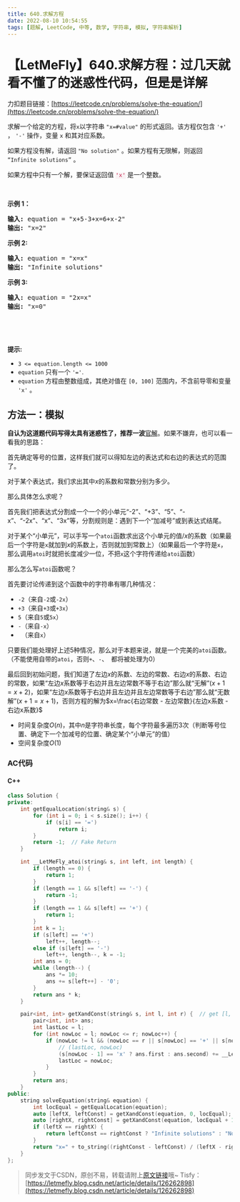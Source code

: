 ```yaml
---
title: 640.求解方程
date: 2022-08-10 10:54:55
tags: [题解, LeetCode, 中等, 数学, 字符串, 模拟, 字符串解析]
---
```


# 【LetMeFly】640.求解方程：过几天就看不懂了的迷惑性代码，但是是详解

力扣题目链接：[https://leetcode.cn/problems/solve-the-equation/](https://leetcode.cn/problems/solve-the-equation/)

<p>求解一个给定的方程，将<code>x</code>以字符串 <code>"x=#value"</code>&nbsp;的形式返回。该方程仅包含 <code>'+'</code> ， <code>'-'</code> 操作，变量&nbsp;<code>x</code>&nbsp;和其对应系数。</p>

<p>如果方程没有解，请返回&nbsp;<code>"No solution"</code>&nbsp;。如果方程有无限解，则返回 <code>“Infinite solutions”</code> 。</p>

<p>如果方程中只有一个解，要保证返回值 <font color="#c7254e"><font face="Menlo, Monaco, Consolas, Courier New, monospace"><span style="font-size:12.6px"><span style="background-color:#f9f2f4">'x'</span></span></font></font>&nbsp;是一个整数。</p>

<p>&nbsp;</p>

<p><strong>示例 1：</strong></p>

<pre>
<strong>输入:</strong> equation = "x+5-3+x=6+x-2"
<strong>输出:</strong> "x=2"
</pre>

<p><strong>示例 2:</strong></p>

<pre>
<strong>输入:</strong> equation = "x=x"
<strong>输出:</strong> "Infinite solutions"
</pre>

<p><strong>示例 3:</strong></p>

<pre>
<strong>输入:</strong> equation = "2x=x"
<strong>输出:</strong> "x=0"
</pre>

<p>&nbsp;</p>

<p>&nbsp;</p>

<p><strong>提示:</strong></p>

<ul>
	<li><code>3 &lt;= equation.length &lt;= 1000</code></li>
	<li><code>equation</code>&nbsp;只有一个&nbsp;<code>'='</code>.</li>
	<li><code>equation</code>&nbsp;方程由整数组成，其绝对值在&nbsp;<code>[0, 100]</code>&nbsp;范围内，不含前导零和变量 <code>'x'</code> 。&nbsp;<span style="display:block"><span style="height:0px"><span style="position:absolute">​​​</span></span></span></li>
</ul>


    
## 方法一：模拟

**自认为这道题代码写得太具有迷惑性了，推荐一波**[官解](https://leetcode.cn/problems/solve-the-equation/solution/qiu-jie-fang-cheng-by-leetcode-solution-knct/)。如果不嫌弃，也可以看一看我的思路：

首先确定等号的位置，这样我们就可以得知左边的表达式和右边的表达式的范围了。

对于某个表达式，我们求出其中$x$的系数和常数分别为多少。

那么具体怎么求呢？

首先我们把表达式分割成一个一个的小单元“-2”、“+3”、“5”、“-x”、“-2x”、“x”、“3x”等，分割规则是：遇到下一个“加减号”或到表达式结尾。

对于某个“小单元”，可以手写一个```atoi```函数求出这个小单元的值/$x$的系数（如果最后一个字符是```x```就加到$x$的系数上，否则就加到常数上）（如果最后一个字符是```x```，那么调用```atoi```时就把长度减少一位，不把```x```这个字符传递给```atoi```函数）

那么怎么写```atoi```函数呢？

首先要讨论传递到这个函数中的字符串有哪几种情况：

+ ```-2```（来自```-2```或```-2x```）
+ ```+3```（来自```+3```或```+3x```）
+ ```5```（来自```5```或```5x```）
+ ```-```（来自```-x```）
+ ``` ```（来自```x```）

只要我们能处理好上述$5$种情况，那么对于本题来说，就是一个完美的```atoi```函数。（不能使用自带的```atoi```，否则```+```、```-```、``` ```都将被处理为$0$）

最后回到初始问题，我们知道了左边$x$的系数、左边的常数、右边$x$的系数、右边的常数，如果“左边$x$系数等于右边并且左边常数不等于右边”那么就“无解”($x + 1 = x + 2$)，如果“左边$x$系数等于右边并且左边并且左边常数等于右边”那么就“无数解”($x + 1 = x + 1$)，否则方程的解为$x=\frac{右边常数 - 左边常数}{左边x系数 - 右边x系数}$

+ 时间复杂度$O(n)$，其中$n$是字符串长度，每个字符最多遍历$3$次（判断等号位置、确定下一个加减号的位置、确定某个“小单元”的值）
+ 空间复杂度$O(1)$

### AC代码

#### C++

```cpp
class Solution {
private:
    int getEqualLocation(string& s) {
        for (int i = 0; i < s.size(); i++) {
            if (s[i] == '=')
                return i;
        }
        return -1;  // Fake Return
    }

    int __LetMeFly_atoi(string& s, int left, int length) {
        if (length == 0) {
            return 1;
        }
        if (length == 1 && s[left] == '-') {
            return -1;
        }
        if (length == 1 && s[left] == '+') {
            return 1;
        }
        int k = 1;
        if (s[left] == '+')
            left++, length--;
        else if (s[left] == '-')
            left++, length--, k = -1;
        int ans = 0;
        while (length--) {
            ans *= 10;
            ans += s[left++] - '0';
        }
        return ans * k;
    }

    pair<int, int> getXandConst(string& s, int l, int r) {  // get [l, r) 's x and const
        pair<int, int> ans;
        int lastLoc = l;
        for (int nowLoc = l; nowLoc <= r; nowLoc++) {
            if (nowLoc != l && (nowLoc == r || s[nowLoc] == '+' || s[nowLoc] == '-')) {
                // (lastLoc, nowLoc)
                (s[nowLoc - 1] == 'x' ? ans.first : ans.second) += __LetMeFly_atoi(s, lastLoc, (s[nowLoc - 1] == 'x' ? nowLoc - 1 : nowLoc) - lastLoc);
                lastLoc = nowLoc;
            }
        }
        return ans;
    }
public:
    string solveEquation(string& equation) {
        int locEqual = getEqualLocation(equation);
        auto [leftX, leftConst] = getXandConst(equation, 0, locEqual);
        auto [rightX, rightConst] = getXandConst(equation, locEqual + 1, equation.size());
        if (leftX == rightX) {
            return leftConst == rightConst ? "Infinite solutions" : "No solution";
        }
        return "x=" + to_string((rightConst - leftConst) / (leftX - rightX));
    }
};
```

> 同步发文于CSDN，原创不易，转载请附上[原文链接](https://blog.tisfy.eu.org/2022/08/10/LeetCode%200640.%E6%B1%82%E8%A7%A3%E6%96%B9%E7%A8%8B/)哦~
> Tisfy：[https://letmefly.blog.csdn.net/article/details/126262898](https://letmefly.blog.csdn.net/article/details/126262898)
